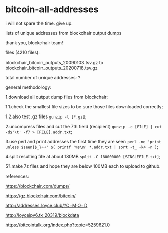 # bitcoin-all-addresses
i will not spare the time. give up.

lists of unique addresses from blockchair output dumps

thank you, blockchair team!

files (4210 files):

blockchair_bitcoin_outputs_20090103.tsv.gz to blockchair_bitcoin_outputs_20200718.tsv.gz

total number of unique addresses: ?

general methodology:

1.download all output dump files from blockchair;

1.1.check the smallest file sizes to be sure those files downloaded correctly;

1.2.also test .gz files `gunzip -t [*.gz]`;

2.uncompress files and cut the 7th field (recipient) `gunzip -c [FILE] | cut -d$'\t' -f7 > [FILE].addr.txt`;

3.use perl and print addresses the first time they are seen `perl -ne 'print unless $seen{$_}++' $( printf '%s\n' *.addr.txt | sort -t_ -k4 -n )`;

4.split resulting file at about 180MB `split -C 180000000 [SINGLEFILE.txt]`;

5?.make 7z files and hope they are below 100MB each to upload to github.

references:

https://blockchair.com/dumps/

https://gz.blockchair.com/bitcoin/

http://addresses.loyce.club/?C=M;O=D

http://loyceipv6.tk:20319/blockdata

https://bitcointalk.org/index.php?topic=5259621.0
